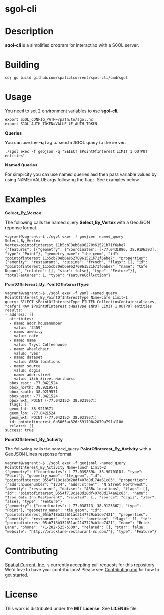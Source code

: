 # sgol-cli

# Description

**sgol-cli** is a simplified program for interacting with a SGOL server.

# Building

```
cd; go build github.com/spatialcurrent/sgol-cli/cmd/sgol
```

# Usage

You need to set 2 environment variables to use **sgol-cli**.

```
export SGOL_CONFIG_PATH=/path/to/sgol.hcl
export SGOL_AUTH_TOKEN=VALUE_OF_AUTH_TOKEN
```

**Queries**

You can use the **-q** flag to send a SGOL query to the server.

```
./sgol exec -f geojson -q "SELECT $PointOfInterest LIMIT 1 OUTPUT entities"
```

**Named Queries**

For simplicity you can use named queries and then pass variable values by using NAME=VALUE args following the flags.  See examples below.

# Examples

**Select_By_Vertex**

The following calls the named query **Select_By_Vertex** with a GeoJSON reponse format.

```shell
vagrant@vagrant:~$ ./sgol exec -f geojson -named_query Select_By_Vertex Vertex=pointofinterest_11b5cb70eb6e96270961521b71f6abe7
{"features": [{"geometry": {"coordinates": [-77.0431886, 38.9106393], "type": "Point"}, "geometry_name": "the_geom", "id": "pointofinterest_11b5cb70eb6e96270961521b71f6abe7", "properties": {"amenity": "restaurant", "cuisine": "french", "flags": [], "id": "pointofinterest_11b5cb70eb6e96270961521b71f6abe7", "name": "Cafe Dupont", "related": [], "star": false}, "type": "Feature"}], "totalFeatures": 1, "type": "FeatureCollection"}
```
**PointOfInterest_By_PointOfInterestType**

```
vagrant@vagrant:~$ ./sgol exec -f yaml -named_query PointOfInterest_By_PointOfInterestType Name=cafe Limit=1
query: SELECT $PointOfInterestType FILTER CollectionContains(aliases, "cafe") NAV $PointOfInterest $HasType INPUT LIMIT 1 OUTPUT entities
results:
- address: []
  attributes:
  - name: addr:housenumber
    value: '2459'
  - name: amenity
    value: cafe
  - name: name
    value: Tryst Coffeehouse
  - name: wheelchair
    value: 'yes'
  - name: dataset
    value: ABRA locations
  - name: source
    value: dcgis
  - name: addr:street
    value: 18th Street Northwest
  bbox_east: -77.0421524
  bbox_north: 38.9219571
  bbox_south: 38.9219571
  bbox_west: -77.0421524
  bbox_wkt: POINT (-77.0421524 38.9219571)
  flags: []
  geom_lat: 38.9219571
  geom_lon: -77.0421524
  geom_wkt: POINT (-77.0421524 38.9219571)
  id: pointofinterest_0b5065ac826c59179042079a791a110d
  related: []
success: true
```

**PointOfInterest_By_Activity**

The following calls the named_query **PointOfInterest_By_Activity** with a GeoJSON Lines response format.

```shell
vagrant@vagrant:~$ ./sgol exec -f geojsonl -named_query PointOfInterest_By_Activity Name=lunch Limit=2
{"geometry": {"coordinates": [-77.0398398, 38.9070318], "type": "Point"}, "geometry_name": "the_geom", "id": "pointofinterest_0554f718c1e3d28df407d8d174a61c83", "properties": {"addr:housenumber": "1734", "addr:street": "N Street Northwest", "amenity": "restaurant", "dataset": "ABRA locations", "flags": [], "id": "pointofinterest_0554f718c1e3d28df407d8d174a61c83", "name": "Iron Gate Inn Restaurant", "related": [], "source": "dcgis", "star": false}, "type": "Feature"}
{"geometry": {"coordinates": [-77.038713, 38.9123367], "type": "Point"}, "geometry_name": "the_geom", "id": "pointofinterest_05ab718b332651ac2147729ab1ce7421", "properties": {"amenity": "restaurant", "cuisine": "american", "flags": [], "id": "pointofinterest_05ab718b332651ac2147729ab1ce7421", "name": "Brick Lane", "phone": "+1-202-525-5309", "related": [], "star": false, "website": "http://bricklane-restaurant-dc.com/"}, "type": "Feature"}
```

# Contributing

[Spatial Current, Inc.](https://spatialcurrent.io) is currently accepting pull requests for this repository.  We'd love to have your contributions!  Please see [Contributing.md](https://github.com/spatialcurrent/sgol-cli/blob/master/CONTRIBUTING.md) for how to get started.

# License

This work is distributed under the **MIT License**.  See **LICENSE** file.
